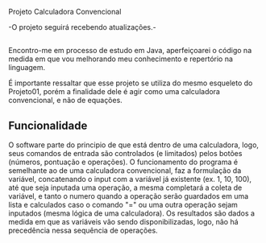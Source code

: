 Projeto Calculadora Convencional

-O projeto seguirá recebendo atualizações.-

##

Encontro-me em processo de estudo em Java, aperfeiçoarei o código na medida em que vou melhorando meu conhecimento e repertório na linguagem.

É importante ressaltar que esse projeto se utiliza do mesmo esqueleto do Projeto01, porém a finalidade dele é agir como uma calculadora convencional, e não de equações.

## Funcionalidade
O software parte do principio de que está dentro de uma calculadora, logo, seus comandos de entrada são controlados (e limitados) pelos botões (números, pontuação e operações). O funcionamento do programa é semelhante ao de uma calculadora convencional, faz a formulação da variável, concatenando o input com a variável já existente (ex. 1, 10, 100), até que seja inputada uma operação, a mesma completará a coleta de variável, e tanto o numero quando a operação serão guardados em uma lista e calculados caso o comando "=" ou uma outra operação sejam inputados (mesma lógica de uma calculadora). Os resultados são dados a medida em que as variáveis vão sendo disponibilizadas, logo, não há precedência nessa sequência de operações.
